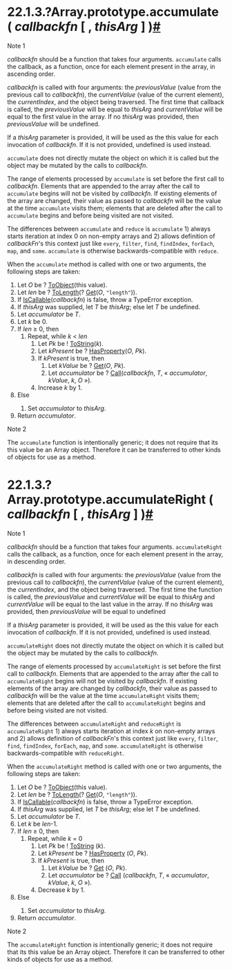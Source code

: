 <html lang="en">
<head>
	<meta charset="utf-8"/>
	<style type="text/css" src="https://tc39.github.io/ecma262/ecmarkup.css"></style>
	<style type="text/css" src="https://cdnjs.cloudflare.com/ajax/libs/highlight.js/8.4/styles/github.min.css"></style>
</head>
<body>
<emu-clause id="sec-array.prototype.accumulate">
	<h1><span class="secnum">22.1.3.?</span>Array.prototype.accumulate ( <var>callbackfn</var> [ , <var>thisArg</var> ] )<span class="utils"><span class="anchor"><a href="#sec-array.prototype.accumulate">#</a></span></span></h1>
	<emu-note><span class="note">Note 1</span>
		<p><var>callbackfn</var> should be a function that takes four arguments. <code>accumulate</code> calls the callback, as a function, once for each element present in the array, in ascending order.</p>
		<p><var>callbackfn</var> is called with four arguments: the <var>previousValue</var> (value from the previous call to <var>callbackfn</var>), the <var>currentValue</var> (value of the current element), the <var>currentIndex</var>, and the object being traversed. The first time that callback is called, the <var>previousValue</var> will be equal to <var>thisArg</var> and <var>currentValue</var> will be equal to the first value in the array. If no <var>thisArg</var> was provided, then <var>previousValue</var> will be <emu-val>undefined</emu-val>.</p>
		<p>If a <var>thisArg</var> parameter is provided, it will be used as the <emu-val>this</emu-val> value for each invocation of <var>callbackfn</var>. If it is not provided, <emu-val>undefined</emu-val> is used instead.</p>
		<p><code>accumulate</code> does not directly mutate the object on which it is called but the object may be mutated by the calls to <var>callbackfn</var>.</p>
		<p>The range of elements processed by <code>accumulate</code> is set before the first call to <var>callbackfn</var>. Elements that are appended to the array after the call to <code>accumulate</code> begins will not be visited by <var>callbackfn</var>. If existing elements of the array are changed, their value as passed to <var>callbackfn</var> will be the value at the time <code>accumulate</code> visits them; elements that are deleted after the call to <code>accumulate</code> begins and before being visited are not visited.</p>
		<p>The differences between <code>accumulate</code> and <code>reduce</code> is <code>accumulate</code> 1) always starts iteration at index 0 on non-empty arrays and 2) allows definition of <var>callbackFn</var>'s <emu-val>this</emu-val> context just like <code>every</code>, <code>filter</code>, <code>find</code>, <code>findIndex</code>, <code>forEach</code>, <code>map</code>, and <code>some</code>.  <code>accumulate</code> is otherwise backwards-compatible with <code>reduce</code>.</p>
	</emu-note>
	<p>When the <code>accumulate</code> method is called with one or two arguments, the following steps are taken:</p>
	<emu-alg>
    <ol>
      <li>Let <var>O</var> be ? <emu-xref aoid="ToObject"><a href="#sec-toobject">ToObject</a></emu-xref>(<emu-val>this</emu-val> value).</li>
      <li>Let <var>len</var> be ? <emu-xref aoid="ToLength"><a href="#sec-tolength">ToLength</a></emu-xref>(? <emu-xref aoid="Get"><a href="#sec-get-o-p">Get</a></emu-xref>(<var>O</var>, <code>"length"</code>)).</li>
      <li>If <emu-xref aoid="IsCallable"><a href="#sec-iscallable">IsCallable</a></emu-xref>(<var>callbackfn</var>) is <emu-val>false</emu-val>, throw a <emu-val>TypeError</emu-val> exception.</li>
      <li>If <var>thisArg</var> was supplied, let <var>T</var> be <var>thisArg</var>; else let <var>T</var> be <emu-val>undefined</emu-val>.</li>
      <li>Let <var>accumulator</var> be <var>T</var>.</li>
      <li>Let <var>k</var> be 0.</li>
      <li>If <var>len</var> &ge; 0, then
        <ol>
          <li>Repeat, while <var>k</var> &lt; <var>len</var>
            <ol>
              <li>Let <var>Pk</var> be ! <emu-xref aoid="ToString"><a href="#sec-tostring">ToString</a></emu-xref>(<var>k</var>).</li>
              <li>Let <var>kPresent</var> be ? <emu-xref aoid="HasProperty"><a href="#sec-hasproperty">HasProperty</a></emu-xref>(<var>O</var>, <var>Pk</var>).</li>
              <li>If <var>kPresent</var> is <emu-val>true</emu-val>, then
                <ol>
                  <li>Let <var>kValue</var> be ? <emu-xref aoid="Get"><a href="#sec-get-o-p">Get</a></emu-xref>(<var>O</var>, <var>Pk</var>).</li>
                  <li>Let <var>accumulator</var> be ? <emu-xref aoid="Call"><a href="#sec-call">Call</a></emu-xref>(<var>callbackfn</var>, <var>T</var>, « <var>accumulator</var>, <var>kValue</var>, <var>k</var>, <var>O</var> »).</li>
                </ol>
              </li>
              <li>Increase <var>k</var> by 1.</li>
            </ol>
          </li>
        </ol>
      </li>
      <li>Else</li>
        <ol>
          <li>Set <var>accumulator</var> to <var>thisArg</var>.</li>
        </ol>
        <li>Return <var>accumulator</var>.</li>
	  </ol>
  </emu-alg>
	<emu-note><span class="note">Note 2</span>
		<p>The <code>accumulate</code> function is intentionally generic; it does not require that its <emu-val>this</emu-val> value be an Array object. Therefore it can be transferred to other kinds of objects for use as a method.</p>
	</emu-note>
</emu-clause>
<!-- -->
<emu-clause id="sec-array.prototype.accumulateright">
	<h1><span class="secnum">22.1.3.?</span>Array.prototype.accumulateRight ( <var>callbackfn</var> [ , <var>thisArg</var> ] )<span class="utils"><span class="anchor"><a href="#sec-array.prototype.accumulateright">#</a></span></span></h1>
	<emu-note><span class="note">Note 1</span>
		<p><var>callbackfn</var> should be a function that takes four arguments. <code>accumulateRight</code> calls the callback, as a function, once for each element present in the array, in descending order.</p>
		<p><var>callbackfn</var> is called with four arguments: the <var>previousValue</var> (value from the previous call to <var>callbackfn</var>), the <var>currentValue</var> (value of the current element), the <var>currentIndex</var>, and the object being traversed. The first time the function is called, the <var>previousValue</var> and <var>currentValue</var> will be equal to <var>thisArg</var> and <var>currentValue</var> will be equal to the last value in the array. If no <var>thisArg</var> was provided, then <var>previousValue</var> will be equal to <emu-val>undefined</emu-val></p>
		<p>If a <var>thisArg</var> parameter is provided, it will be used as the <emu-val>this</emu-val> value for each invocation of <var>callbackfn</var>. If it is not provided, <emu-val>undefined</emu-val> is used instead.</p>
		<p><code>accumulateRight</code> does not directly mutate the object on which it is called but the object may be mutated by the calls to <var>callbackfn</var>.</p>
		<p>The range of elements processed by <code>accumulateRight</code> is set before the first call to <var>callbackfn</var>. Elements that are appended to the array after the call to <code>accumulateRight</code> begins will not be visited by <var>callbackfn</var>. If existing elements of the array are changed by <var>callbackfn</var>, their value as passed to <var>callbackfn</var> will be the value at the time <code>accumulateRight</code> visits them; elements that are deleted after the call to <code>accumulateRight</code> begins and before being visited are not visited.</p>
		<p>The differences between <code>accumulateRight</code> and <code>reduceRight</code> is <code>accumulateRight</code> 1) always starts iteration at index <var>k</var> on non-empty arrays and 2) allows definition of <var>callbackFn</var>'s <emu-val>this</emu-val> context just like <code>every</code>, <code>filter</code>, <code>find</code>, <code>findIndex</code>, <code>forEach</code>, <code>map</code>, and <code>some</code>.  <code>accumulateRight</code> is otherwise backwards-compatible with <code>reduceRight</code>.</p>
	</emu-note>
	<p>When the <code>accumulateRight</code> method is called with one or two arguments, the following steps are taken:</p>
	<emu-alg>
    <ol>
      <li>Let <var>O</var> be ? <emu-xref aoid="ToObject"><a href="#sec-toobject">ToObject</a></emu-xref>(<emu-val>this</emu-val> value).</li>
      <li>Let <var>len</var> be ? <emu-xref aoid="ToLength"><a href="#sec-tolength">ToLength</a></emu-xref>(? <emu-xref aoid="Get"><a href="#sec-get-o-p">Get</a></emu-xref>(<var>O</var>, <code>"length"</code>)).</li>
      <li>If <emu-xref aoid="IsCallable"><a href="#sec-iscallable">IsCallable</a></emu-xref>(<var>callbackfn</var>) is <emu-val>false</emu-val>, throw a <emu-val>TypeError</emu-val> exception.</li>
      <li>If <var>thisArg</var> was supplied, let <var>T</var> be <var>thisArg</var>; else let <var>T</var> be <emu-val>undefined</emu-val>.</li>
      <li>Let <var>accumulator</var> be <var>T</var>.</li>
			<li>Let <var>k</var> be <var>len</var>-1.</li>
			<li>If <var>len</var> &ge; 0, then
				<ol>
					<li>Repeat, while <var>k</var> = 0
				    <ol>
              <li>Let <var>Pk</var> be ! 
                <emu-xref aoid="ToString"><a href="#sec-tostring">ToString</a></emu-xref>
                (<var>k</var>).</li>
              <li>Let <var>kPresent</var> be ? 
                <emu-xref aoid="HasProperty"><a href="#sec-hasproperty">HasProperty</a></emu-xref>
                (<var>O</var>, <var>Pk</var>).</li>
              <li>If <var>kPresent</var> is <emu-val>true</emu-val>, then
                <ol>
                  <li>Let <var>kValue</var> be ? 
                    <emu-xref aoid="Get"><a href="#sec-get-o-p">Get</a></emu-xref>
                    (<var>O</var>, <var>Pk</var>).</li>
                  <li>Let <var>accumulator</var> be ? 
                    <emu-xref aoid="Call"><a href="#sec-call">Call</a></emu-xref>
                    (<var>callbackfn</var>, <var>T</var>, « <var>accumulator</var>, <var>kValue</var>, <var>k</var>, <var>O</var> »).</li>
                </ol>
              </li>
              <li>Decrease <var>k</var> by 1.</li>
            </ol>
          </li>
				</ol>
			</li>
      <li>Else</li>
        <ol>
          <li>Set <var>accumulator</var> to <var>thisArg</var>.</li>
        </ol>
  		<li>Return <var>accumulator</var>.</li>
    </ol>
  </emu-alg>
	<emu-note><span class="note">Note 2</span>
		<p>The <code>accumulateRight</code> function is intentionally generic; it does not require that its <emu-val>this</emu-val> value be an Array object. Therefore it can be transferred to other kinds of objects for use as a method.</p>
	</emu-note>
</emu-clause>
</body>
</html>
